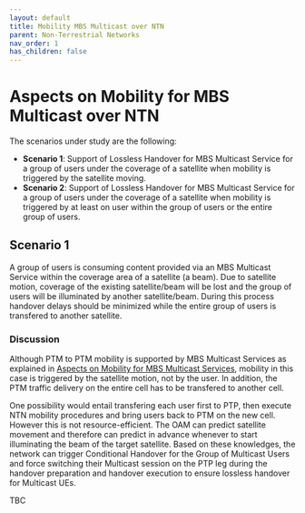 ```yaml
---
layout: default
title: Mobility MBS Multicast over NTN
parent: Non-Terrestrial Networks
nav_order: 1
has_children: false
---
```


# Aspects on Mobility for MBS Multicast over NTN

The scenarios under study are the following:
* **Scenario 1**: Support of Lossless Handover for MBS Multicast Service for a group of users under the coverage of a satellite when mobility is triggered by the satellite moving.
* **Scenario 2**: Support of Lossless Handover for MBS Multicast Service for a group of users under the coverage of a satellite when mobility is triggered by at least on user within the group of users or the entire group of users.

## Scenario 1
A group of users is consuming content provided via an MBS Multicast Service within the coverage area of a satellite (a beam). Due to satellite motion, coverage of the existing satellite/beam will be lost and the group of users will be illuminated by another satellite/beam. During this process handover delays should be minimized while the entire group of users is transfered to another satellite.

### Discussion
Although PTM to PTM mobility is supported by MBS Multicast Services as explained in [Aspects on Mobility for MBS Multicast Services](../5g-multicast-broadcast-services/Mobility_MBS_Multicast.html), mobility in this case is triggered by the satellite motion, not by the user. In addition, the PTM traffic delivery on the entire cell has to be transfered to another cell.

One possibility would entail transfering each user first to PTP, then execute NTN mobility procedures and bring users back to PTM on the new cell. However this is not resource-efficient. The OAM can predict satellite movement and therefore can predict in advance whenever to start illuminating the beam of the target satellite. Based on these knowledges, the network can trigger Conditional Handover for the Group of Multicast Users and force switching their Multicast session on the PTP leg during the handover preparation and handover execution to ensure lossless handover for Multicast UEs.

TBC
